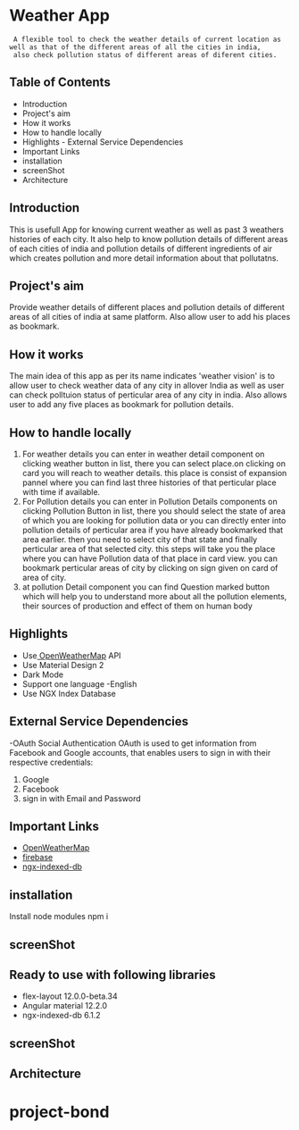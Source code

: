 # Weather App

     A flexible tool to check the weather details of current location as well as that of the different areas of all the cities in india,
     also check pollution status of different areas of diferent cities.
  
## Table of Contents

   -  Introduction
   - Project's aim
   -  How it works
   -  How to handle locally
   - Highlights
    - External Service Dependencies
   -  Important Links    
   -  installation
   -  screenShot
   - Architecture


## Introduction
  This is usefull App for knowing current weather as well as past 3 weathers histories of each city. It also help to know pollution details of different areas of each cities of india and pollution details of different ingredients of air which creates pollution and more detail information about that pollutatns. 
 
## Project's aim
Provide weather details of different places and pollution details of different areas of all cities of india at same platform. Also allow user to add his places as bookmark.
## How it works
The main idea of this app as per its name indicates 'weather vision' is to allow user to check weather data of any city in allover India as well as user can check polltuion status of perticular area of any city in india. Also allows user to add any five places as bookmark for pollution details.

  ##  How to handle locally
1. For weather details you can enter in weather detail component on clicking weather button in list, there you can select place.on clicking on card you will reach to weather details. this place is consist of expansion pannel where you can find last three histories of that perticular place with time if available.
2. For Pollution details you can enter in Pollution Details components on clicking Pollution Button in list, there you should select the state of area of which you are looking for pollution data or you can directly enter into pollution details of perticular area if you have already bookmarked that area earlier. then you need to select city of that state and finally perticular area of that selected city. this steps will take you the place where you can have Pollution data of that place in card view. you can bookmark perticular areas of city by clicking on sign given on card of area of city.
3. at pollution Detail component you can find Question marked button which will help you to understand more about all the pollution elements, their sources of production and effect of them on human body  
## Highlights
- Use[ OpenWeatherMap](https://openweathermap.org/) API
- Use Material Design 2
- Dark Mode
- Support one language -English
- Use NGX Index Database

## External Service Dependencies
-OAuth Social Authentication
   OAuth is used to get information from Facebook and Google accounts, that enables users to sign in with their respective credentials:
   1. Google 
   2. Facebook 
   3. sign in with Email and Password
## Important Links
- [ OpenWeatherMap](https://openweathermap.org/) 
- [firebase](firebase.com)
- [ngx-indexed-db](https://www.npmjs.com/package/ngx-indexed-db)

 ## installation
  Install node modules npm i
## screenShot

## Ready to use with following libraries
  - flex-layout 12.0.0-beta.34
  - Angular material 12.2.0
  - ngx-indexed-db 6.1.2
##  screenShot
## Architecture


# project-bond
